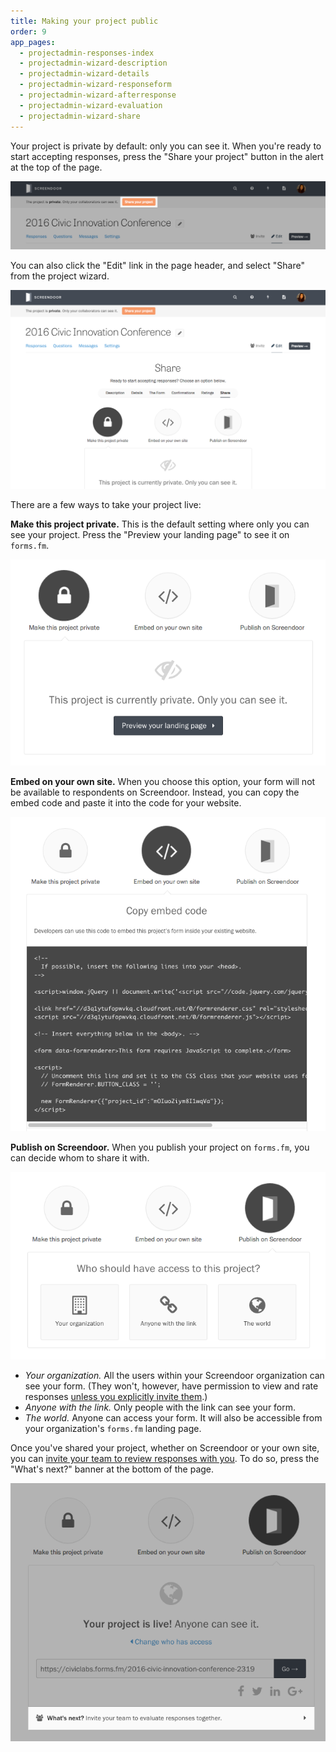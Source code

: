 ```yaml
---
title: Making your project public
order: 9
app_pages:
  - projectadmin-responses-index
  - projectadmin-wizard-description
  - projectadmin-wizard-details
  - projectadmin-wizard-responseform
  - projectadmin-wizard-afterresponse
  - projectadmin-wizard-evaluation
  - projectadmin-wizard-share
---
```


Your project is private by default: only you can see it. When you're ready to start accepting responses, press the "Share your project" button in the alert at the top of the page.

![The Share your project button.](../images/share_1.png)

You can also click the "Edit" link in the page header, and select "Share" from the project wizard.

![The Share page in the project wizard](../images/share_2.png)

There are a few ways to take your project live:

**Make this project private.** This is the default setting where only you can see your project. Press the "Preview your landing page" to see it on `forms.fm`.

![Make this project private setting.](../images/share_3.png)

**Embed on your own site.** When you choose this option, your form will not be available to respondents on Screendoor. Instead, you can copy the embed code and paste it into the code for your website.

![Project embed code](../images/share_4.png)

**Publish on Screendoor.** When you publish your project on `forms.fm`, you can decide whom to share it&nbsp;with.

![Choosing among Publish on Screendoor options.](../images/share_5.png)

- _Your organization._ All the users within your Screendoor organization can see your form. (They won't, however, have permission to view and rate responses [unless you explicitly invite them](/articles/screendoor/collaboration/collaborators.html).)
- _Anyone with the link._ Only people with the link can see your form.
- _The world._ Anyone can access your form. It will also be accessible from your organization's `forms.fm` landing page.

Once you've shared your project, whether on Screendoor or your own site, you can [invite your team to review responses with&nbsp;you](/articles/screendoor/collaboration/collaborators.html). To do so, press the "What's next?" banner at the bottom of the page.

![Inviting your team from the Share page.](../images/share_6.png)
